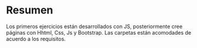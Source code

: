# Resumen

Los primeros ejercicios están desarrollados con JS, posteriormente cree páginas con Hhtml, Css, Js y Bootstrap.
Las carpetas están acomodades de acuerdo a los requisitos.
